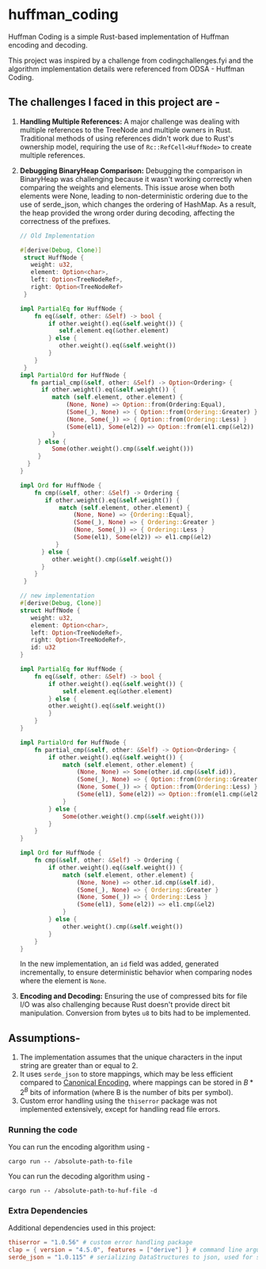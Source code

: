 # huffman_coding
Huffman Coding is a simple Rust-based implementation of Huffman encoding and decoding.

This project was inspired by a challenge from codingchallenges.fyi and the algorithm implementation details were referenced from ODSA - Huffman Coding.

## The challenges I faced in this project are - 
1. **Handling Multiple References:** A major challenge was dealing with multiple references to the TreeNode and multiple owners in Rust. Traditional methods of using references didn't work due to Rust's ownership model, requiring the use of `Rc::RefCell<HuffNode>` to create multiple references.
2. **Debugging BinaryHeap Comparison:** Debugging the comparison in BinaryHeap was challenging because it wasn't working correctly when comparing the weights and elements. This issue arose when both elements were None, leading to non-deterministic ordering due to the use of serde_json, which changes the ordering of HashMap. As a result, the heap provided the wrong order during decoding, affecting the correctness of the prefixes.
   ```rust
   // Old Implementation
   
   #[derive(Debug, Clone)]
    struct HuffNode {
      weight: u32,
      element: Option<char>,
      left: Option<TreeNodeRef>,
      right: Option<TreeNodeRef>
    }
   
   impl PartialEq for HuffNode {
       fn eq(&self, other: &Self) -> bool {
           if other.weight().eq(&self.weight()) {
              self.element.eq(&other.element)
           } else {
              other.weight().eq(&self.weight())
           }
       }
    }
   impl PartialOrd for HuffNode {
      fn partial_cmp(&self, other: &Self) -> Option<Ordering> {
         if other.weight().eq(&self.weight()) {
            match (self.element, other.element) {
                (None, None) => Option::from(Ordering:Equal),
                (Some(_), None) => { Option::from(Ordering::Greater) }
                (None, Some(_)) => { Option::from(Ordering::Less) }
                (Some(el1), Some(el2)) => Option::from(el1.cmp(&el2))
            }
        } else {
            Some(other.weight().cmp(&self.weight()))
        }
     }
   }
   
   impl Ord for HuffNode {
       fn cmp(&self, other: &Self) -> Ordering {
          if other.weight().eq(&self.weight()) {
              match (self.element, other.element) {
                  (None, None) => {Ordering::Equal},
                  (Some(_), None) => { Ordering::Greater }
                  (None, Some(_)) => { Ordering::Less }
                  (Some(el1), Some(el2)) => el1.cmp(&el2)
             }
         } else {
            other.weight().cmp(&self.weight())
         }
       }
    }
   ```
   
    ```rust
   // new implementation
   #[derive(Debug, Clone)]
    struct HuffNode {
       weight: u32,
       element: Option<char>,
       left: Option<TreeNodeRef>,
       right: Option<TreeNodeRef>,
       id: u32
    }
   
   impl PartialEq for HuffNode {
        fn eq(&self, other: &Self) -> bool {
            if other.weight().eq(&self.weight()) {
                self.element.eq(&other.element)
            } else {
            other.weight().eq(&self.weight())
            }
        }
    }

    impl PartialOrd for HuffNode {
        fn partial_cmp(&self, other: &Self) -> Option<Ordering> {
            if other.weight().eq(&self.weight()) {
                match (self.element, other.element) {
                    (None, None) => Some(other.id.cmp(&self.id)),
                    (Some(_), None) => { Option::from(Ordering::Greater) }
                    (None, Some(_)) => { Option::from(Ordering::Less) }
                    (Some(el1), Some(el2)) => Option::from(el1.cmp(&el2))
                }
            } else {
                Some(other.weight().cmp(&self.weight()))
            }
        }
    }
    
    impl Ord for HuffNode {
        fn cmp(&self, other: &Self) -> Ordering {
            if other.weight().eq(&self.weight()) {
                match (self.element, other.element) {
                    (None, None) => other.id.cmp(&self.id),
                    (Some(_), None) => { Ordering::Greater }
                    (None, Some(_)) => { Ordering::Less }
                    (Some(el1), Some(el2)) => el1.cmp(&el2)
                }
            } else {
                other.weight().cmp(&self.weight())
            }
        }
    }
   ```
   In the new implementation, an `id` field was added, generated incrementally, to ensure deterministic behavior when comparing nodes where the element is `None`.
3. **Encoding and Decoding:** Ensuring the use of compressed bits for file I/O was also challenging because Rust doesn't provide direct bit manipulation. Conversion from bytes `u8` to bits had to be implemented.
## Assumptions-
1. The implementation assumes that the unique characters in the input string are greater than or equal to 2.
2. It uses `serde_json` to store mappings, which may be less efficient compared to [Canonical Encoding](https://en.wikipedia.org/wiki/Canonical_Huffman_code), where mappings can be stored in $B*2^B$ bits of information (where B is the number of bits per symbol).
3. Custom error handling using the `thiserror` package was not implemented extensively, except for handling read file errors.

### Running the code
You can run the encoding algorithm using - 
```
cargo run -- /absolute-path-to-file
```

You can run the decoding algorithm using -
```
cargo run -- /absolute-path-to-huf-file -d
```

### Extra Dependencies
Additional dependencies used in this project:  
```toml
thiserror = "1.0.56" # custom error handling package
clap = { version = "4.5.0", features = ["derive"] } # command line argument parser packages
serde_json = "1.0.115" # serializing DataStructures to json, used for serializing hashmap to json
```


